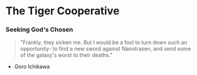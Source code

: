 # The Tiger Cooperative
### Seeking God's Chosen
> "Frankly, they sicken me. But I would be a fool to turn down such an opportunity- to find a new sword against Nanotrasen, and send some of the galaxy's worst to their deaths."
- Goro Ichikawa